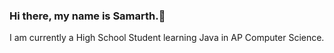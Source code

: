 ### Hi there, my name is Samarth.👋
I am currently a High School Student learning Java in AP Computer Science. 
<!--
**SamarthRao91/SamarthRao91** is a ✨ _special_ ✨ repository because its `README.md` (this file) appears on your GitHub profile.


- 🔭 I’m currently working on AP Computer Science
- 🌱 I’m currently learning Java
- 📫 How to reach me: - raosamarth91@gmail.com
[![Samarth's GitHub stats](https://github-readme-stats.vercel.app/api?username=SamarthRao91)](https://github.com/anuraghazra/github-readme-stats).
-->
